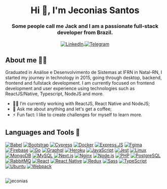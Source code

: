 <h1 align="center">Hi 👋, I'm Jeconias Santos</h1>
<h3 align="center">Some people call me Jack and I am a passionate full-stack developer from Brazil.</h3>

<section>
<p align="center">
    <a href="https://www.linkedin.com/in/jeconias" target="_blank">
        <img align="center" src="https://img.shields.io/badge/LinkedIn-0077B5?style=for-the-badge&logo=linkedin&logoColor=white" alt="LinkedIn"/>
    </a>
    <a href="https://t.me/jeconias" target="_blank">
    <img align="center" src="https://img.shields.io/badge/Telegram-2CA5E0?style=for-the-badge&logo=telegram&logoColor=white" alt="Telegram"/></a>
</p>
<section>

<section>
    <h2 align="left">About me 🙋‍♂️</h2>
<p>
    Graduated in Análise e Desenvolvimento de Sistemas at IFRN in Natal-RN, I started my journey in technology in 2015, going through desktop, backend, frontend and fullstack development. I am currently focused on frontend development and user experience using technologies such as ReactJS/Native, Typescript, NodeJS and more.
</p>

- 👨‍💻 I’m currently working with ReactJS, React Native and NodeJS;
- 💬 Ask me about anything and let's get a coffee;
- ⚡ Fun fact: I like to create challenges for myself to learn more.

</section>

<section>
    <h2 align="left">Languages and Tools 🚀</h2>
    <a href="https://babeljs.io/">
        <img src="https://img.shields.io/badge/Babel-F7DE4F?style=for-the-badge&logo=babel&logoColor=black" alt="Babel" /></a>
    <a href="https://getbootstrap.com/">
        <img src="https://img.shields.io/badge/Bootstrap-563D7C?style=for-the-badge&logo=bootstrap&logoColor=white" alt="Bootstrap" /></a>
    <a href="https://www.cypress.io/">
        <img src="https://img.shields.io/badge/Cypress-000?style=for-the-badge&logo=cypress&logoColor=white" alt="Cypress" /></a>
    <a href="https://www.docker.com/">
        <img src="https://img.shields.io/badge/Docker-2C9AC4?style=for-the-badge&logo=docker&logoColor=white" alt="Docker" /></a>
    <a href="https://expressjs.com/">
        <img src="https://img.shields.io/badge/Express.js-404D59?style=for-the-badge&logo=express" alt="Express.JS" /></a>
    <a href="https://figma.com">
        <img src="https://img.shields.io/badge/figma-EA3811?style=for-the-badge&logo=figma&logoColor=white" alt="Fgima" /></a>
    <a href="https://firebase.google.com/">
        <img src="https://img.shields.io/badge/Firebase-FBCC3E?style=for-the-badge&logo=firebase&logoColor=black" alt="Firebase" /></a>
    <a href="https://golang.org/">
        <img src="https://img.shields.io/badge/Golang-77D7E4?style=for-the-badge&logo=go&logoColor=black" alt="Go" /></a>
    <a href="https://graphql.org/">
        <img src="https://img.shields.io/badge/Graphql-DA0096?style=for-the-badge&logo=graphql&logoColor=white" alt="Graphql" /></a>
    <a href="https://www.heroku.com/">
        <img src="https://img.shields.io/badge/Heroku-430098?style=for-the-badge&logo=heroku&logoColor=white" alt="Heroku" /></a>
    <a href="https://developer.mozilla.org/en-US/docs/Web/JavaScript">
        <img src="https://img.shields.io/badge/JavaScript-F7DF1E?style=for-the-badge&logo=javascript&logoColor=black" alt="JavaScript" /></a>
    <a href="https://jestjs.io/">
        <img src="https://img.shields.io/badge/Jest-B93A1A?style=for-the-badge&logo=jest&logoColor=white" alt="Jest" /></a>
    <a href="https://www.linux.org/">
        <img src="https://img.shields.io/badge/linux-FCD346?style=for-the-badge&logo=linux&logoColor=black" alt="Linux" /></a>
    <a href="https://www.mongodb.com/">
        <img src="https://img.shields.io/badge/MongoDB-4EA94B?style=for-the-badge&logo=mongodb&logoColor=white" alt="MongoDB" /></a>
    <a href="https://www.mysql.com/">
        <img src="https://img.shields.io/badge/MySQL-00000F?style=for-the-badge&logo=mysql&logoColor=white" alt="MySQL" /></a>
    <a href="https://nextjs.org/">
        <img src="https://img.shields.io/badge/Next.js-white?style=for-the-badge&logo=next.js&logoColor=black" alt="Next.js" /></a>
    <a href="https://www.nginx.com/">
        <img src="https://img.shields.io/badge/nginx-26951C?style=for-the-badge&logo=nginx&logoColor=white" alt="Nginx" /></a>
    <a href="https://nodejs.org/en/">
        <img src="https://img.shields.io/badge/Node.js-468742?style=for-the-badge&logo=node.js&logoColor=white" alt="Node.js" /></a>
    <a href="https://www.php.net/">
        <img src="https://img.shields.io/badge/PHP-777BB4?style=for-the-badge&logo=php&logoColor=white" alt="PHP" /></a>
    <a href="https://www.postgresql.org/">
        <img src="https://img.shields.io/badge/PostgreSQL-316192?style=for-the-badge&logo=postgresql&logoColor=white" alt="PostgreSQL" /></a>
    <a href="https://www.rabbitmq.com/">
        <img src="https://img.shields.io/badge/rabbitmq-F8681A?style=for-the-badge&logo=rabbitmq&logoColor=white" alt="RabbitMQ" /></a>
    <a href="https://reactjs.org/">
        <img src="https://img.shields.io/badge/React-20232A?style=for-the-badge&logo=react&logoColor=61DAFB" alt="React" /></a>
    <a href="https://reactnative.dev/">
        <img src="https://img.shields.io/badge/React_Native-20232A?style=for-the-badge&logo=react&logoColor=61DAFB" alt="React Native" /></a>
    <a href="https://redux.js.org/">
        <img src="https://img.shields.io/badge/Redux-593D88?style=for-the-badge&logo=redux&logoColor=white" alt="Redux" /></a>
    <a href="https://sass-lang.com/">
        <img src="https://img.shields.io/badge/Sass-CC6699?style=for-the-badge&logo=sass&logoColor=white" alt="Sass" /></a>
    <a href="https://www.typescriptlang.org/">
        <img src="https://img.shields.io/badge/TypeScript-007ACC?style=for-the-badge&logo=typescript&logoColor=white" alt="TypeScript" /></a>
    <a href="https://ubuntu.com/">
        <img src="https://img.shields.io/badge/Ubuntu-E95420?style=for-the-badge&logo=ubuntu&logoColor=white" alt="Ubuntu" /></a>
    <a href="https://webpack.js.org/">
        <img src="https://img.shields.io/badge/Webpack-3971B5?style=for-the-badge&logo=webpack&logoColor=white" alt="Webpack" /></a>
</section>

<section>
    <h2></h2>
<p align="left">
    <img align="center" src="https://github-readme-stats-jeconias.vercel.app/api?username=jeconias&show_icons=true&count_private=true&theme=dracula&include_all_commits" alt="jeconias" />
</p>
</section>
